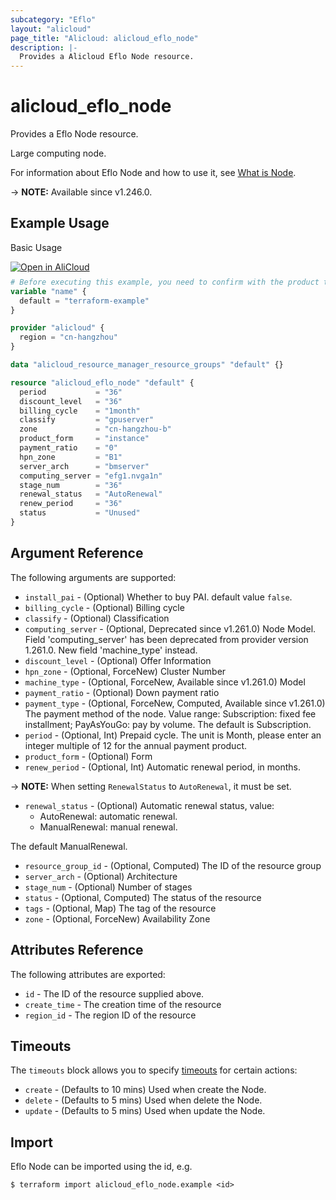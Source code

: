 ```yaml
---
subcategory: "Eflo"
layout: "alicloud"
page_title: "Alicloud: alicloud_eflo_node"
description: |-
  Provides a Alicloud Eflo Node resource.
---
```


# alicloud_eflo_node

Provides a Eflo Node resource.

Large computing node.

For information about Eflo Node and how to use it, see [What is Node](https://next.api.alibabacloud.com/document/BssOpenApi/2017-12-14/CreateInstance).

-> **NOTE:** Available since v1.246.0.

## Example Usage

Basic Usage

<div style="display: block;margin-bottom: 40px;"><div class="oics-button" style="float: right;position: absolute;margin-bottom: 10px;">
  <a href="https://api.aliyun.com/terraform?resource=alicloud_eflo_node&exampleId=5da29aac-f596-2411-6e2e-d5071f67231f9e9f9657&activeTab=example&spm=docs.r.eflo_node.0.5da29aacf5&intl_lang=EN_US" target="_blank">
    <img alt="Open in AliCloud" src="https://img.alicdn.com/imgextra/i1/O1CN01hjjqXv1uYUlY56FyX_!!6000000006049-55-tps-254-36.svg" style="max-height: 44px; max-width: 100%;">
  </a>
</div></div>

```terraform
# Before executing this example, you need to confirm with the product team whether the resources are sufficient or you will get an error message with "Failure to check order before create instance"
variable "name" {
  default = "terraform-example"
}

provider "alicloud" {
  region = "cn-hangzhou"
}

data "alicloud_resource_manager_resource_groups" "default" {}

resource "alicloud_eflo_node" "default" {
  period           = "36"
  discount_level   = "36"
  billing_cycle    = "1month"
  classify         = "gpuserver"
  zone             = "cn-hangzhou-b"
  product_form     = "instance"
  payment_ratio    = "0"
  hpn_zone         = "B1"
  server_arch      = "bmserver"
  computing_server = "efg1.nvga1n"
  stage_num        = "36"
  renewal_status   = "AutoRenewal"
  renew_period     = "36"
  status           = "Unused"
}
```

## Argument Reference

The following arguments are supported:

* `install_pai` - (Optional) Whether to buy PAI. default value `false`.
* `billing_cycle` - (Optional) Billing cycle
* `classify` - (Optional) Classification
* `computing_server` - (Optional, Deprecated since v1.261.0) Node Model. Field 'computing_server' has been deprecated from provider version 1.261.0. New field 'machine_type' instead.
* `discount_level` - (Optional) Offer Information
* `hpn_zone` - (Optional, ForceNew) Cluster Number
* `machine_type` - (Optional, ForceNew, Available since v1.261.0) Model
* `payment_ratio` - (Optional) Down payment ratio
* `payment_type` - (Optional, ForceNew, Computed, Available since v1.261.0) The payment method of the node. Value range: Subscription: fixed fee installment; PayAsYouGo: pay by volume.
The default is Subscription.
* `period` - (Optional, Int) Prepaid cycle. The unit is Month, please enter an integer multiple of 12 for the annual payment product.
* `product_form` - (Optional) Form
* `renew_period` - (Optional, Int) Automatic renewal period, in months.

-> **NOTE:**  When setting `RenewalStatus` to `AutoRenewal`, it must be set.

* `renewal_status` - (Optional) Automatic renewal status, value:
  - AutoRenewal: automatic renewal.
  - ManualRenewal: manual renewal.

The default ManualRenewal.
* `resource_group_id` - (Optional, Computed) The ID of the resource group
* `server_arch` - (Optional) Architecture
* `stage_num` - (Optional) Number of stages
* `status` - (Optional, Computed) The status of the resource
* `tags` - (Optional, Map) The tag of the resource
* `zone` - (Optional, ForceNew) Availability Zone

## Attributes Reference

The following attributes are exported:
* `id` - The ID of the resource supplied above.
* `create_time` - The creation time of the resource
* `region_id` - The region ID of the resource

## Timeouts

The `timeouts` block allows you to specify [timeouts](https://developer.hashicorp.com/terraform/language/resources/syntax#operation-timeouts) for certain actions:
* `create` - (Defaults to 10 mins) Used when create the Node.
* `delete` - (Defaults to 5 mins) Used when delete the Node.
* `update` - (Defaults to 5 mins) Used when update the Node.

## Import

Eflo Node can be imported using the id, e.g.

```shell
$ terraform import alicloud_eflo_node.example <id>
```